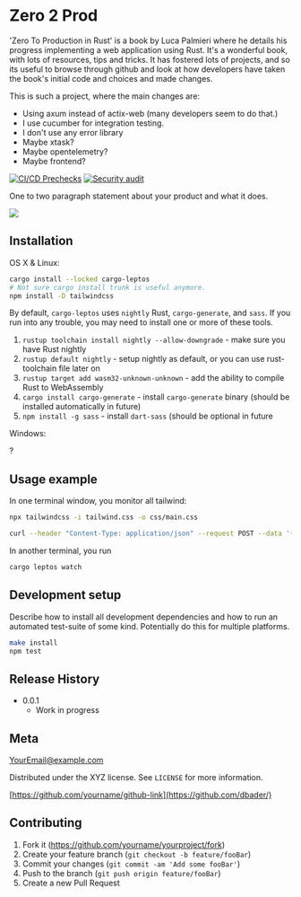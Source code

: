 # Zero 2 Prod

'Zero To Production in Rust' is a book by Luca Palmieri where he details his progress
implementing a web application using Rust. It's a wonderful book, with lots of resources,
tips and tricks. It has fostered lots of projects, and so its useful to browse through
github and look at how developers have taken the book's initial code and choices and made
changes.

This is such a project, where the main changes are:
* Using axum instead of actix-web (many developers seem to do that.)
* I use cucumber for integration testing.
* I don't use any error library
* Maybe xtask?
* Maybe opentelemetry?
* Maybe frontend?


[![CI/CD Prechecks](https://github.com/crocme10/zero2prod/actions/workflows/general.yml/badge.svg)](https://github.com/crocme10/zero2prod/actions/workflows/general.yml)
[![Security audit](https://github.com/crocme10/zero2prod/actions/workflows/audit.yml/badge.svg)](https://github.com/crocme10/zero2prod/actions/workflows/audit.yml)

One to two paragraph statement about your product and what it does.

![](header.png)

## Installation

OS X & Linux:

```sh
cargo install --locked cargo-leptos
# Not sure cargo install trunk is useful anymore.
npm install -D tailwindcss
```

By default, `cargo-leptos` uses `nightly` Rust, `cargo-generate`, and `sass`. If
you run into any trouble, you may need to install one or more of these tools.

1. `rustup toolchain install nightly --allow-downgrade` - make sure you have
   Rust nightly
2. `rustup default nightly` - setup nightly as default, or you can use
   rust-toolchain file later on
3. `rustup target add wasm32-unknown-unknown` - add the ability to compile Rust
   to WebAssembly
4. `cargo install cargo-generate` - install `cargo-generate` binary (should be
   installed automatically in future)
5. `npm install -g sass` - install `dart-sass` (should be optional in future

Windows:

?

## Usage example

In one terminal window, you monitor all tailwind:

```sh
npx tailwindcss -i tailwind.css -o css/main.css
```

```sh
curl --header "Content-Type: application/json" --request POST --data '{"username": "alice", "email": "alice@acme.inc"}' http://localhost:8082/subscriptions
```
In another terminal, you run 

```sh
cargo leptos watch
```

## Development setup

Describe how to install all development dependencies and how to run an automated
test-suite of some kind. Potentially do this for multiple platforms.

```sh
make install
npm test
```

## Release History

- 0.0.1
  - Work in progress

## Meta

YourEmail@example.com

Distributed under the XYZ license. See `LICENSE` for more information.

[https://github.com/yourname/github-link](https://github.com/dbader/)

## Contributing

1. Fork it (<https://github.com/yourname/yourproject/fork>)
2. Create your feature branch (`git checkout -b feature/fooBar`)
3. Commit your changes (`git commit -am 'Add some fooBar'`)
4. Push to the branch (`git push origin feature/fooBar`)
5. Create a new Pull Request

<!-- Markdown link & img dfn's -->

[npm-image]: https://img.shields.io/npm/v/datadog-metrics.svg?style=flat-square
[npm-url]: https://npmjs.org/package/datadog-metrics
[npm-downloads]:
  https://img.shields.io/npm/dm/datadog-metrics.svg?style=flat-square
[travis-image]:
  https://img.shields.io/travis/dbader/node-datadog-metrics/master.svg?style=flat-square
[travis-url]: https://travis-ci.org/dbader/node-datadog-metrics
[wiki]: https://github.com/yourname/yourproject/wiki
